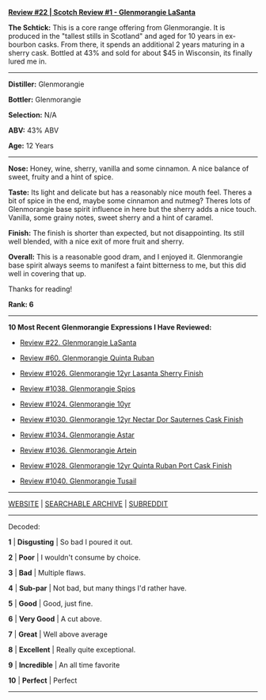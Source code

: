 
[**Review #22 | Scotch Review #1 - Glenmorangie LaSanta**]( https://t8ke.review/review-22-glenmorangie-lasanta/)

**The Schtick:** This is a core range offering from Glenmorangie. It is produced in the "tallest stills in Scotland" and aged for 10 years in ex-bourbon casks. From there, it spends an additional 2 years maturing in a sherry cask. Bottled at 43% and sold for about $45 in Wisconsin, its finally lured me in. 

-----

**Distiller:** Glenmorangie

**Bottler:** Glenmorangie

**Selection:** N/A

**ABV:**  43% ABV

**Age:** 12 Years 

-----

**Nose:**  Honey, wine, sherry, vanilla and some cinnamon. A nice balance of sweet, fruity and a hint of spice.    

**Taste:** Its light and delicate but has a reasonably nice mouth feel. Theres a bit of spice in the end, maybe some cinnamon and nutmeg? Theres lots of Glenmorangie base spirit influence in here but the sherry adds a nice touch. Vanilla, some grainy notes, sweet sherry and a hint of caramel.     

**Finish:** The finish is shorter than expected, but not disappointing. Its still well blended, with a nice exit of more fruit and sherry.   

**Overall:** This is a reasonable good dram, and I enjoyed it. Glenmorangie base spirit always seems to manifest a faint bitterness to me, but this did well in covering that up.    

Thanks for reading!

**Rank: 6**

----- 

**10 Most Recent Glenmorangie Expressions I Have Reviewed:** 

- [Review #22. Glenmorangie LaSanta]( https://t8ke.review/review-22-glenmorangie-lasanta/) 

- [Review #60. Glenmorangie Quinta Ruban]( https://t8ke.review) 

- [Review #1026. Glenmorangie 12yr Lasanta Sherry Finish]( https://t8ke.review/review-1026-glenmorangie-12yr-lasanta-sherry-finish/) 

- [Review #1038. Glenmorangie Spios]( https://t8ke.review/review-1038-glenmorangie-spios/) 

- [Review #1024. Glenmorangie 10yr]( https://t8ke.review/review-1024-glenmorangie-10yr-the-original/) 

- [Review #1030. Glenmorangie 12yr Nectar Dor Sauternes Cask Finish]( https://t8ke.review/review-1030-glenmorangie-12yr-nectar-dor-sauternes-cask-finish/) 

- [Review #1034. Glenmorangie Astar]( https://t8ke.review/review-1034-glenmorangie-astar-2017-re-release/) 

- [Review #1036. Glenmorangie Artein]( https://t8ke.review/review-1036-glenmorangie-artein/) 

- [Review #1028. Glenmorangie 12yr Quinta Ruban Port Cask Finish]( https://t8ke.review/review-1028-glenmorangie-12yr-quinta-ruban-port-cask-finish/) 

- [Review #1040. Glenmorangie Tusail]( https://t8ke.review/review-1040-glenmorangie-tusail/) 

-----

[WEBSITE](https://t8ke.review) | [SEARCHABLE ARCHIVE](https://t8ke.review/review-archive/) | [SUBREDDIT](https://reddit.com/r/t8kereviews)

-----

Decoded:

**1** | **Disgusting** | So bad I poured it out.

**2** | **Poor** | I wouldn't consume by choice.

**3** | **Bad** | Multiple flaws.

**4** | **Sub-par** | Not bad, but many things I'd rather have.

**5** | **Good** | Good, just fine.

**6** | **Very Good** | A cut above.

**7** | **Great** | Well above average

**8** | **Excellent** | Really quite exceptional.

**9** | **Incredible** | An all time favorite

**10** | **Perfect** | Perfect

----

